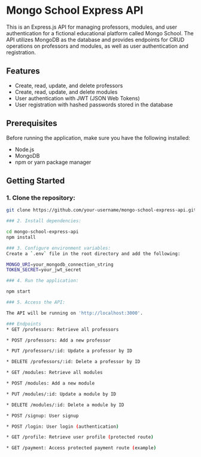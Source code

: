 # Mongo School Express API

This is an Express.js API for managing professors, modules, and user authentication for a fictional educational platform called Mongo School. The API utilizes MongoDB as the database and provides endpoints for CRUD operations on professors and modules, as well as user authentication and registration.

## Features

- Create, read, update, and delete professors
- Create, read, update, and delete modules
- User authentication with JWT (JSON Web Tokens)
- User registration with hashed passwords stored in the database

## Prerequisites

Before running the application, make sure you have the following installed:

- Node.js
- MongoDB
- npm or yarn package manager

## Getting Started

### 1. Clone the repository:

   ```bash
   git clone https://github.com/your-username/mongo-school-express-api.git

### 2. Install dependencies:

cd mongo-school-express-api
npm install

### 3. Configure environment variables:
Create a `.env` file in the root directory and add the following:

MONGO_URI=your_mongodb_connection_string
TOKEN_SECRET=your_jwt_secret

### 4. Run the application:

npm start

### 5. Access the API:

The API will be running on 'http://localhost:3000'.

### Endpoints
* GET /professors: Retrieve all professors

* POST /professors: Add a new professor

* PUT /professors/:id: Update a professor by ID

* DELETE /professors/:id: Delete a professor by ID

* GET /modules: Retrieve all modules

* POST /modules: Add a new module

* PUT /modules/:id: Update a module by ID

* DELETE /modules/:id: Delete a module by ID

* POST /signup: User signup

* POST /login: User login (authentication)

* GET /profile: Retrieve user profile (protected route)

* GET /payment: Access protected payment route (example)

